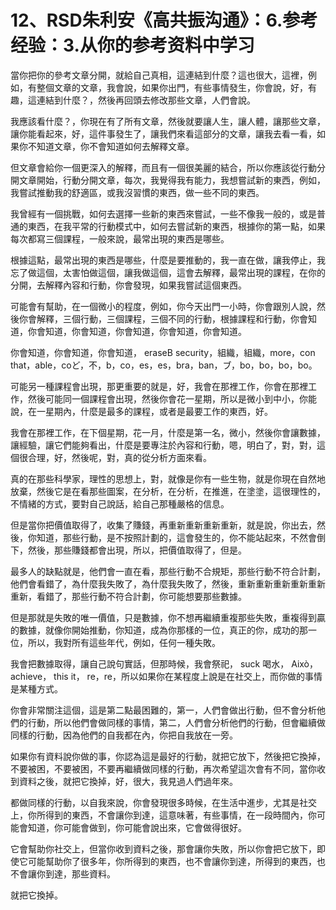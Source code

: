 # 12、RSD朱利安《高共振沟通》：6.参考经验：3.从你的参考资料中学习

當你把你的參考文章分開，就給自己真相，這連結到什麼？這也很大，這裡，例如，有整個文章的文章，我會說，如果你出門，有些事情發生，你會說，好，有趣，這連結到什麼？，然後再回頭去修改那些文章，人們會說。

我應該看什麼？，你現在有了所有文章，然後就要讓人生，讓人體，讓那些文章，讓你能看起來，好，這件事發生了，讓我們來看這部分的文章，讓我去看一看，如果你不知道文章，你不會知道如何去解釋文章。

但文章會給你一個更深入的解釋，而且有一個很美麗的結合，所以你應該從行動分開文章開始，行動分開文章，每次，我覺得我有能力，我想嘗試新的東西，例如，我嘗試推動我的舒適區，或我沒習慣的東西，做一些不同的東西。

我曾經有一個挑戰，如何去選擇一些新的東西來嘗試，一些不像我一般的，或是普通的東西，在我平常的行動模式中，如何去嘗試新的東西，根據你的第一點，如果每次都寫三個課程，一般來說，最常出現的東西是哪些。

根據這點，最常出現的東西是哪些，什麼是要推動的，我一直在做，讓我停止，我忘了做這個，太害怕做這個，讓我做這個，這會去解釋，最常出現的課程，在你的分開，去解釋內容和行動，你會發現，如果我嘗試這個東西。

可能會有幫助，在一個微小的程度，例如，你今天出門一小時，你會跟別人說，然後你會解釋，三個行動，三個課程，三個不同的行動，根據課程和行動，你會知道，你會知道，你會知道，你會知道，你會知道，你會知道。

你會知道，你會知道，你會知道， eraseB security，組織，組織，more，con that，able，coど，不，b，co，es，es，bra，ban，ブ，bo，bo，bo，bo。

可能另一種課程會出現，那更重要的就是，好，我會在那裡工作，你會在那裡工作，然後可能同一個課程會出現，然後你會花一星期，所以是微小到中小，你能說，在一星期內，什麼是最多的課程，或者是最要工作的東西，好。

我會在那裡工作，在下個星期，花一月，什麼是第一名，微小，然後你會讓數據，讓經驗，讓它們能夠看出，什麼是要專注於內容和行動，嗯，明白了，對，對，這個很合理，好，然後呢，對，真的從分析方面來看。

真的在那些科學家，理性的思想上，對，就像是你有一些生物，就是你現在自然地放棄，然後它是在看那些圖案，在分析，在分析，在推進，在塗塗，這很理性的，不情緒的方式，要對自己說話，給自己那種嚴格的信息。

但是當你把價值取得了，收集了賺錢，再重新重新重新重新，就是說，你出去，然後，你知道，那些行動，是不按照計劃的，這會發生的，你不能站起來，不然會倒下，然後，那些賺錢都會出現，所以，把價值取得了，但是。

最多人的缺點就是，他們會一直在看，那些行動不合規矩，那些行動不符合計劃，他們會看錯了，為什麼我失敗了，為什麼我失敗了，然後，重新重新重新重新重新重新，看錯了，那些行動不符合計劃，你可能想要那些數據。

但是那就是失敗的唯一價值，只是數據，你不想再繼續重複那些失敗，重複得到贏的數據，就像你開始推動，你知道，成為你那樣的一位，真正的你，成功的那一位，所以，我對所有這些年代，例如，任何一種失敗。

我會把數據取得，讓自己說句實話，但那時候，我會祭祀， suck 喝水， Això， achieve， this it， re，re，所以如果你在某程度上說是在社交上，而你做的事情是某種方式。

你會非常關注這個，這是第二點最困難的，第一，人們會做出行動，但不會分析他們的行動，所以他們會做同樣的事情，第二，人們會分析他們的行動，但會繼續做同樣的行動，因為他們的自我都在內，你把自我放在一旁。

如果你有資料說你做的事，你認為這是最好的行動，就把它放下，然後把它換掉，不要被困，不要被困，不要再繼續做同樣的行動，再次希望這次會有不同，當你收到資料之後，就把它換掉，好，很大，我見過人們過年來。

都做同樣的行動，以自我來說，你會發現很多時候，在生活中進步，尤其是社交上，你所得到的東西，不會讓你到達，這意味著，有些事情，在一段時間內，你可能會知道，你可能會做到，你可能會說出來，它會做得很好。

它會幫助你社交上，但當你收到資料之後，那會讓你失敗，所以你會把它放下，即使它可能幫助你了很多年，你所得到的東西，也不會讓你到達，所得到的東西，也不會讓你到達，那些資料。

就把它換掉。